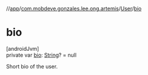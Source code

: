 //[app](../../../index.md)/[com.mobdeve.gonzales.lee.ong.artemis](../index.md)/[User](index.md)/[bio](bio.md)

# bio

[androidJvm]\
private var [bio](bio.md): [String](https://kotlinlang.org/api/latest/jvm/stdlib/kotlin/-string/index.html)? = null

Short bio of the user.
